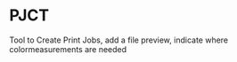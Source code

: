 # PJCT


Tool to Create Print Jobs, add a file preview, indicate where colormeasurements are needed
